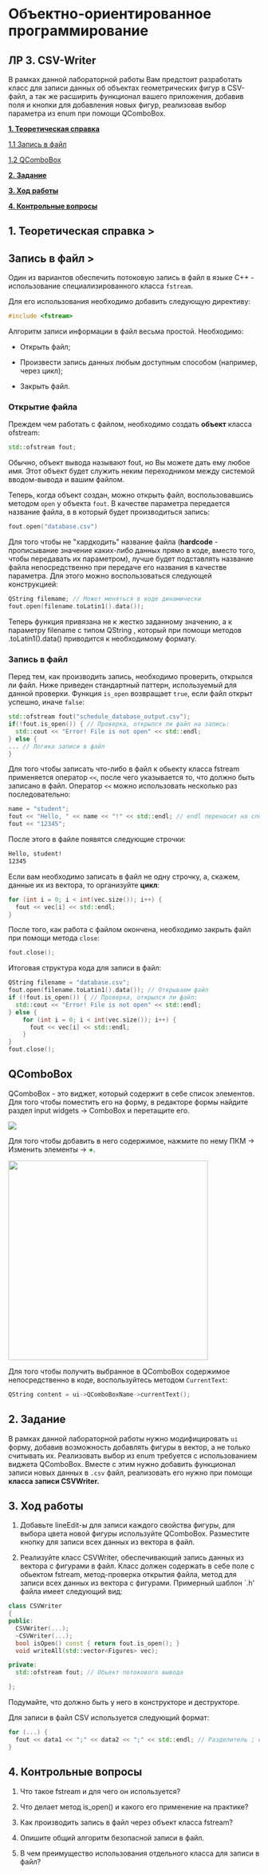 # Объектно-ориентированное программирование

## ЛР 3. CSV-Writer

В рамках данной лабораторной работы Вам предстоит разработать класс для записи данных об объектах геометрических фигур в CSV-файл, а так же расширить функционал вашего приложения, добавив поля и кнопки для добавления новых фигур, реализовав выбор параметра из enum при помощи QComboBox.

**[1. Теоретическая справка](#theory)**
  
[1.1 Запись в файл](#write_to_file)

[1.2 QComboBox](#QComboBox)

**[2. Задание](#task)**

**[3. Ход работы](#how_to)**

**[4. Контрольные вопросы](#questions)**


##  1. Теоретическая справка <a name = "theory">></a>

## Запись в файл <a name = "write_to_file">></a>
Один из вариантов обеспечить потоковую запись в файл в языке С++ - использование специализированного класса `fstream`.

Для его использования необходимо добавить следующую директиву:

```cpp
#include <fstream> 
```
Алгоритм записи информации в файл весьма простой. Необходимо:

* Открыть файл;

* Произвести запись данных любым доступным способом (например, через цикл);

* Закрыть файл.

### Открытие файла

Преждем чем работать с файлом, необходимо создать **объект** класса ofstream: 

```cpp
std::ofstream fout;
```
Обычно, объект вывода называют fout, но Вы можете дать ему любое имя. Этот объект будет служить неким переходником между системой вводом-вывода и вашим файлом.

Теперь, когда объект создан, можно открыть файл, воспользовавшись методом `open` у объекта `fout`. В качестве параметра передается название файла, в в который будет производиться запись:
```cpp
fout.open("database.csv")
```
Для того чтобы не "хардкодить" название файла (**hardcode** - прописывание значение каких-либо данных прямо в коде, вместо того, чтобы передавать их параметром), лучше будет подставлять название файла непосредственно при передаче его названия в качестве параметра. Для этого можно воспользоваться следующей конструкцией:
```cpp
QString filemame; // Может меняться в коде динамически
fout.open(filename.toLatin1().data());
```
Теперь функция привязана не к жестко заданному значению, а к параметру filename с типом QString , который при помощи методов .toLatin1().data() приводится к необходимому формату.

### Запись в файл 

Перед тем, как производить запись, необходимо проверить, открылся ли файл. Ниже приведен стандартный паттерн, используемый для данной проверки. Функция `is_open` возвращает `true`, если файл открыт успешно, иначе `false`:
```cpp
std::ofstream fout("schedule_database_output.csv");
if(!fout.is_open()) { // Проверка, открылся ли файл на запись:
  std::cout << "Error! File is not open" << std::endl;
} else {
... // Логика записи в файл
}
```

Для того чтобы записать что-либо в файл к обьекту класса fstream применяется оператор `<<`, после чего указывается то, что должно быть записано в файл. Оператор `<<` можно использовать несколько раз последовательно:

```cpp
name = "student";
fout << "Hello, " << name << "!" << std::endl; // endl переносит на след. строку в файле
fout << "12345";
```
После этого в файле появятся следующие строчки:
```txt
Hello, student!
12345
```
Если вам необходимо записать в файл не одну строчку, а, скажем, данные их из вектора, то организуйте **цикл**:

```cpp
for (int i = 0; i < int(vec.size()); i++) {
  fout << vec[i] << std::endl;
}
```
После того, как работа с файлом окончена, необходимо закрыть файл при помощи метода `close`:

```cpp
fout.close();
```
Итоговая структура кода для записи в файл:
```cpp
QString filename = "database.csv";
fout.open(filename.toLatin1().data()); // Открываем файл
if (!fout.is_open()) { // Проверка, открылся ли файл:
  std::cout << "Error! File is not open" << std::endl;
} else {
    for (int i = 0; i < int(vec.size()); i++) {
      fout << vec[i] << std::endl;
    }
}
fout.close();

``` 
## QComboBox <a name = "QComboBox"></a>

QComboBox - это виджет, который содержит в себе список элементов. Для того чтобы поместить его на форму, в редакторе формы найдите раздел input widgets -> ComboBox и перетащите его.

<image src = QComboBox.png>

Для того чтобы добавить в него содержимое, нажмите по нему ПКМ -> Изменить элементы -> <font color="green"> **+**</font>.

<image src = QComboBoxAdd.png width = 400>

Для того чтобы получить выбранное в QComboBox содержимое непосредственно в коде, воспользуйтесь методом `CurrentText`:
```cpp
QString content = ui->QComboBoxName->currentText();
```

## 2. Задание <a name = "task"></a>

В рамках данной лабораторной работы нужно модифицировать `ui` форму, добавив возможность добавлять фигуры в вектор, а не только считывать их. Реализовать выбор из enum требуется с использованием виджета QComboBox.
 Вместе с этим нужно добавить функционал записи новых данных в `.csv` файл, реализовать его нужно при помощи **класса записи CSVWriter.**


## 3. Ход работы <a name = "how_to"></a>

1. Добавьте lineEdit-ы для записи каждого свойства фигуры, для выбора цвета новой фигуры используйте QComboBox. Разместите кнопку для записи всех данных из вектора в файл. 

2. Реализуйте класс CSVWriter, обеспечивающий запись данных из вектора с фигурами в файл. Класс должен содержать в себе поле с обьектом fstream, метод-проверка открытия файла, метод для записи всех данных из вектора с фигурами. Примерный шаблон `.h' файла имеет следующий вид:

```cpp
class CSVWriter
{
public:
  CSVWriter(...);
  ~CSVWriter(...);
  bool isOpen() const { return fout.is_open(); }
  void writeAll(std::vector<Figures> vec);

private:
  std::ofstream fout; // Обьект потокового вывода

}; 
```

Подумайте, что должно быть у него в конструкторе и деструкторе. 

Для записи в файл CSV используется следующий формат:

```cpp
for (...) {
  fout << data1 << ";" << data2 << ";" << std::endl; // Разделитель ; обязателен
}
```

## 4. Контрольные вопросы <a name = "questions"></a>

1. Что такое fstream и для чего он используется?

2. Что делает метод is_open() и какого его применение на практике?

3. Как производить запись в файл через объект класса fstream?

4. Опишите общий алгоритм безопасной записи в файл.

5. В чем преимущество использования отдельного класса для записи в файл?

